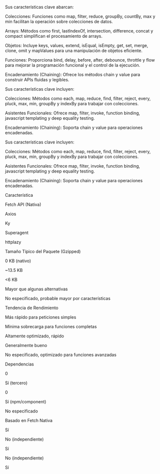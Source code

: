 Sus características clave abarcan:

Colecciones: Funciones como map, filter, reduce, groupBy, countBy, max y min facilitan la operación sobre colecciones de datos.  

Arrays: Métodos como first, lastIndexOf, intersection, difference, concat y compact simplifican el procesamiento de arrays.  

Objetos: Incluye keys, values, extend, isEqual, isEmpty, get, set, merge, clone, omit y mapValues para una manipulación de objetos eficiente.  

Funciones: Proporciona bind, delay, before, after, debounce, throttle y flow para mejorar la programación funcional y el control de la ejecución.  

Encadenamiento (Chaining): Ofrece los métodos chain y value para construir APIs fluidas y legibles.  

Sus características clave incluyen:

Colecciones: Métodos como each, map, reduce, find, filter, reject, every, pluck, max, min, groupBy y indexBy para trabajar con colecciones.  

Asistentes Funcionales: Ofrece map, filter, invoke, function binding, javascript templating y deep equality testing.  

Encadenamiento (Chaining): Soporta chain y value para operaciones encadenadas.  

Sus características clave incluyen:

Colecciones: Métodos como each, map, reduce, find, filter, reject, every, pluck, max, min, groupBy y indexBy para trabajar con colecciones.  

Asistentes Funcionales: Ofrece map, filter, invoke, function binding, javascript templating y deep equality testing.  

Encadenamiento (Chaining): Soporta chain y value para operaciones encadenadas.  

Característica

Fetch API (Nativa)

Axios

Ky

Superagent

httplazy

Tamaño Típico del Paquete (Gzipped)

0 KB (nativo)  

~13.5 KB  

<6 KB  

Mayor que algunas alternativas  

No especificado, probable mayor por características  

Tendencia de Rendimiento

Más rápido para peticiones simples  

Mínima sobrecarga para funciones completas  

Altamente optimizado, rápido  

Generalmente bueno  

No especificado, optimizado para funciones avanzadas  

Dependencias

0  

Sí (tercero)  

0  

Sí (npm/component)  

No especificado  

Basado en Fetch Nativa

Sí  

No (independiente)  

Sí  

No (independiente)  

Sí  
